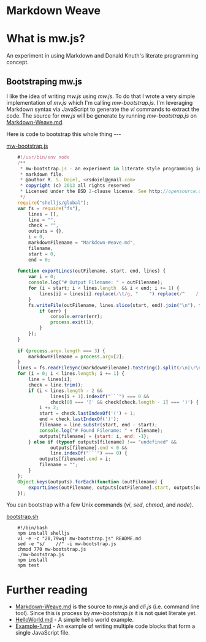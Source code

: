 Markdown Weave
==============

# What is mw.js?

An experiment in using Markdown and Donald Knuth's literate programming concept.


## Bootstraping mw.js

I like the idea of writing _mw.js_ using _mw.js_.  To do that I wrote a very simple implementation
of _mv.js_ which I'm calling _mw-bootstrap.js_.  I'm leveraging Markdown syntax via JavaScript to 
generate the _vi_ commands to extract the code. The source for _mw.js_ will be generate by running
_mw-bootstrap.js_ on [Markdown-Weave.md](Markdown-Weave.md).

Here is code to bootstrap this whole thing ---

[mw-bootstrap.js](mw-bootstrap.js)
```JavaScript
    #!/usr/bin/env node
    /**
     * mw-bootstrap.js - an experiment in literate style programming in a 
     * markdown file.
     * @author R. S. Doiel, <rsdoiel@gmail.com>
     * copyright (c) 2013 all rights reserved
     * Licensed under the BSD 2-clause license. See http://opensource.org/licenses/BSD-2-Clause
     */
    require("shelljs/global"); 
    var fs = require("fs"),
        lines = [],
        line = "",
        check = "",
        outputs = {},
        i = 0,
        markdownFilename = "Markdown-Weave.md",
        filename,
        start = 0,
        end = 0;
    
    function exportLines(outFilename, start, end, lines) {
        var i = 0;
        console.log("# Output Filename: " + outFilename);
        for (i = start; i < lines.length  && i < end; i += 1) {
            lines[i] = lines[i].replace(/\t/g, "    ").replace(/^    /, "");
        }
        fs.writeFile(outFilename, lines.slice(start, end).join("\n"), function (err) {
            if (err) {
                console.error(err);
                process.exit(1);
            }
        });
    }
    
    if (process.argv.length === 3) {
        markdownFilename = process.argv[2];
    }
    lines = fs.readFileSync(markdownFilename).toString().split(/\n|\r\n/);
    for (i = 0; i < lines.length; i += 1) {
        line = lines[i];
        check = line.trim();
        if (i < lines.length - 2 &&
                lines[i + 1].indexOf("```") === 0 &&
                check[0] === '[' && check[check.length - 1] === ')') {
            i += 2;
            start = check.lastIndexOf('(') + 1;
            end = check.lastIndexOf(')');
            filename = line.substr(start, end - start);
            console.log("# Found Filename: " + filename);
            outputs[filename] = {start: i, end: -1};
        } else if (typeof outputs[filename] !== "undefined" &&
                outputs[filename].end < 0 &&
                line.indexOf("```") === 0) {
            outputs[filename].end = i;
            filename = "";
        }
    };
    Object.keys(outputs).forEach(function (outFilename) {
        exportLines(outFilename, outputs[outFilename].start, outputs[outFilename].end, lines);
    });
```

You can bootstrap with a few Unix commands (_vi_, _sed_, _chmod_, and _node_).

[bootstrap.sh](bootstrap.sh)
```shell
    #!/bin/bash
    npm install shelljs
    vi -e -c "20,79wq! mw-bootstrap.js" README.md
    sed -e "s/    //" -i mw-bootstrap.js
    chmod 770 mw-bootstrap.js
    ./mw-bootstrap.js
    npm install
    npm test
```


# Further reading

* [Markdown-Weave.md](Markdown-Weave.md) is the source to _mw.js_ and _cli.js_ (i.e. command line tool). Since this is process by _mw-bootstrap.js_ it is not quiet literate yet.
* [HelloWorld.md](HelloWorld.md) - A simple hello world example.
* [Example-1.md](Example-1.md) - An example of writing multiple code blocks that form a single JavaScript file.


